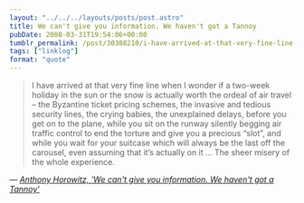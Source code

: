 ```yaml
---
layout: "../../../layouts/posts/post.astro"
title: We can't give you information. We haven't got a Tannoy
pubDate: 2008-03-31T19:54:06+00:00
tumblr_permalink: /post/30388210/i-have-arrived-at-that-very-fine-line-when-i
tags: ["linklog"]
format: "quote"
---
```


> I have arrived at that very fine line when I wonder if a two-week holiday in the sun or the snow is actually worth the ordeal of air travel &#8211; the Byzantine ticket pricing schemes, the invasive and tedious security lines, the crying babies, the unexplained delays, before you get on to the plane, while you sit on the runway silently begging air traffic control to end the torture and give you a precious &ldquo;slot&rdquo;, and while you wait for your suitcase which will always be the last off the carousel, even assuming that it&rsquo;s actually on it &hellip; The sheer misery of the whole experience.

— <cite>[Anthony Horowitz, _'We can't give you information. We haven't got a Tannoy'_](https://www.theguardian.com/business/2008/mar/29/theairlineindustry.britishairwaysbusiness1)</cite>

